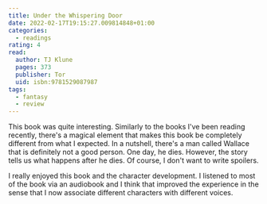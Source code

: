 ```yaml
---
title: Under the Whispering Door
date: 2022-02-17T19:15:27.009814848+01:00
categories:
  - readings
rating: 4
read:
  author: TJ Klune
  pages: 373
  publisher: Tor
  uid: isbn:9781529087987
tags:
  - fantasy
  - review
---
```


This book was quite interesting. Similarly to the books I've been reading recently, there's a magical element that makes this book be completely different from what I expected. In a nutshell, there's a man called Wallace that is definitely not a good person. One day, he dies. However, the story tells us what happens after he dies. Of course, I don't want to write spoilers.

<!--more-->

I really enjoyed this book and the character development. I listened to most of the book via an audiobook and I think that improved the experience in the sense that I now associate different characters with different voices.
